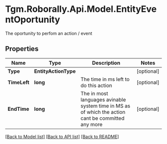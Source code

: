 # Tgm.Roborally.Api.Model.EntityEventOportunity
The oportunity to perfom an action / event

## Properties

Name | Type | Description | Notes
------------ | ------------- | ------------- | -------------
**Type** | **EntityActionType** |  | [optional] 
**TimeLeft** | **long** | The time in ms left to do this action | [optional] 
**EndTime** | **long** | The in most languages avinable system time in MS as of which the action cant be committed any more | [optional] 

[[Back to Model list]](../README.md#documentation-for-models) [[Back to API list]](../README.md#documentation-for-api-endpoints) [[Back to README]](../README.md)

